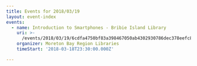 ```yaml
---
title: Events for 2018/03/19
layout: event-index
events:
  - name: Introduction to Smartphones - Bribie Island Library
    uri: >-
      /events/2018/03/19/6cdfa4750bf83a398467050ab4302930786dec378eefc88152d132fd93730a2c
    organizer: Moreton Bay Region Libraries
    timeStart: '2018-03-18T23:30:00.000Z'

---
```

